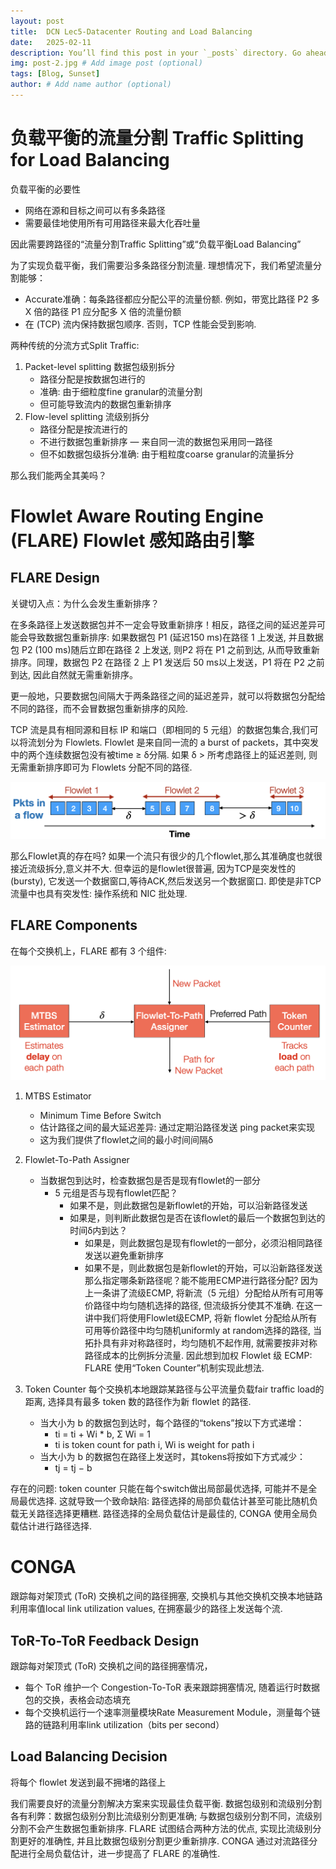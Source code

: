 ```yaml
---
layout: post
title:  DCN Lec5-Datacenter Routing and Load Balancing
date:   2025-02-11
description: You’ll find this post in your `_posts` directory. Go ahead and edit it and re-build the site to see your changes. # Add post description (optional)
img: post-2.jpg # Add image post (optional)
tags: [Blog, Sunset]
author: # Add name author (optional)
---
```


# 负载平衡的流量分割 Traffic Splitting for Load Balancing
负载平衡的必要性
- 网络在源和目标之间可以有多条路径
- 需要最佳地使用所有可用路径来最大化吞吐量

因此需要跨路径的“流量分割Traffic Splitting”或“负载平衡Load Balancing”

为了实现负载平衡，我们需要沿多条路径分割流量. 理想情况下，我们希望流量分割能够：

- Accurate准确：每条路径都应分配公平的流量份额. 例如，带宽比路径 P2 多 X 倍的路径 P1 应分配多 X 倍的流量份额
- 在 (TCP) 流内保持数据包顺序. 否则，TCP 性能会受到影响.

两种传统的分流方式Split Traffic:

1. Packet-level splitting 数据包级别拆分 
   - 路径分配是按数据包进行的
   - 准确: 由于细粒度fine granular的流量分割
   - 但可能导致流内的数据包重新排序
2. Flow-level splitting 流级别拆分 
   - 路径分配是按流进行的
   - 不进行数据包重新排序 — 来自同一流的数据包采用同一路径
   - 但不如数据包级拆分准确: 由于粗粒度coarse granular的流量拆分

那么我们能两全其美吗？

# Flowlet Aware Routing Engine (FLARE) Flowlet 感知路由引擎

## FLARE Design

关键切入点：为什么会发生重新排序？

在多条路径上发送数据包并不一定会导致重新排序！相反，路径之间的延迟差异可能会导致数据包重新排序: 如果数据包 P1 (延迟150 ms)在路径 1 上发送, 并且数据包 P2 (100 ms)随后立即在路径 2 上发送, 则P2 将在 P1 之前到达, 从而导致重新排序。同理，数据包 P2 在路径 2 上 P1 发送后 50 ms以上发送，P1 将在 P2 之前到达, 因此自然就无需重新排序。

更一般地，只要数据包间隔大于两条路径之间的延迟差异，就可以将数据包分配给不同的路径，而不会冒数据包重新排序的风险.

TCP 流是具有相同源和目标 IP 和端口（即相同的 5 元组）的数据包集合,我们可以将流划分为 Flowlets. Flowlet 是来自同一流的 a burst of packets，其中突发中的两个连续数据包没有被time ≥ δ分隔. 如果 δ > 所考虑路径上的延迟差则, 则无需重新排序即可为 Flowlets 分配不同的路径.

![图片alt](/assets/img/l5p1.png "Flowlets")

那么Flowlet真的存在吗? 如果一个流只有很少的几个flowlet,那么其准确度也就很接近流级拆分,意义并不大. 但幸运的是flowlet很普遍, 因为TCP是突发性的(bursty), 它发送一个数据窗口,等待ACK,然后发送另一个数据窗口. 即使是非TCP流量中也具有突发性: 操作系统和 NIC 批处理.

## FLARE Components

在每个交换机上，FLARE 都有 3 个组件:

![图片alt](/assets/img/l5p2.png "FLARE Components")

1. MTBS Estimator
   - Minimum Time Before Switch
   - 估计路径之间的最大延迟差异: 通过定期沿路径发送 ping packet来实现
   - 这为我们提供了flowlet之间的最小时间间隔δ
2. Flowlet-To-Path Assigner
   - 当数据包到达时，检查数据包是否是现有flowlet的一部分
     - 5 元组是否与现有flowlet匹配？
       - 如果不是，则此数据包是新flowlet的开始，可以沿新路径发送
       - 如果是，则判断此数据包是否在该flowlet的最后一个数据包到达的时间δ内到达？
         - 如果是，则此数据包是现有flowlet的一部分，必须沿相同路径发送以避免重新排序
         - 如果不是，则此数据包是新flowlet的开始，可以沿新路径发送
那么指定哪条新路径呢？能不能用ECMP进行路径分配? 因为上一条讲了流级ECMP, 将新流（5 元组）分配给从所有可用等价路径中均匀随机选择的路径, 但流级拆分使其不准确. 在这一讲中我们将使用Flowlet级ECMP, 将新 flowlet 分配给从所有可用等价路径中均匀随机uniformly at random选择的路径, 当拓扑具有非对称路径时，均匀随机不起作用, 就需要按非对称路径成本的比例拆分流量. 因此想到加权 Flowlet 级 ECMP: FLARE 使用“Token Counter”机制实现此想法. 

3. Token Counter
   每个交换机本地跟踪某路径与公平流量负载fair traffic load的距离, 选择具有最多 token 数的路径作为新 flowlet 的路径. 
   - 当大小为 b 的数据包到达时，每个路径的“tokens”按以下方式递增：
     - ti = ti + Wi * b, Σ Wi = 1
     - ti is token count for path i, Wi is weight for path i
   - 当大小为 b 的数据包在路径上发送时，其tokens将按如下方式减少：
     - tj = tj − b

存在的问题: token counter 只能在每个switch做出局部最优选择, 可能并不是全局最优选择. 这就导致一个致命缺陷: 路径选择的局部负载估计甚至可能比随机负载无关路径选择更糟糕. 路径选择的全局负载估计是最佳的, CONGA 使用全局负载估计进行路径选择.

# CONGA

跟踪每对架顶式 (ToR) 交换机之间的路径拥塞, 交换机与其他​​交换机交换本地链路利用率值local link utilization values, 在拥塞最少的路径上发送每个流.

## ToR-To-ToR Feedback Design

跟踪每对架顶式 (ToR) 交换机之间的路径拥塞情况，
- 每个 ToR 维护一个 Congestion-To-ToR 表来跟踪拥塞情况, 随着运行时数据包的交换，表格会动态填充
- 每个交换机运行一个速率测量模块Rate Measurement Module，测量每个链路的链路利用率link utilization（bits per second）

## Load Balancing Decision

将每个 flowlet 发送到最不拥堵的路径上


我们需要良好的流量分割解决方案来实现最佳负载平衡. 数据包级别和流级别分割各有利弊：数据包级别分割比流级别分割更准确; 与数据包级别分割不同，流级别分割不会产生数据包重新排序. FLARE 试图结合两种方法的优点, 实现比流级别分割更好的准确性, 并且比数据包级别分割更少重新排序. CONGA 通过对流路径分配进行全局负载估计，进一步提高了 FLARE 的准确性.